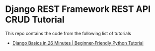 # Django REST Framework REST API CRUD Tutorial
This repo contains the code from the following list of tutorials 

- [Django Basics in 26 Minutes | Beginner-Friendly Python Tutorial](https://youtu.be/JH8Q_i5xVNc)
